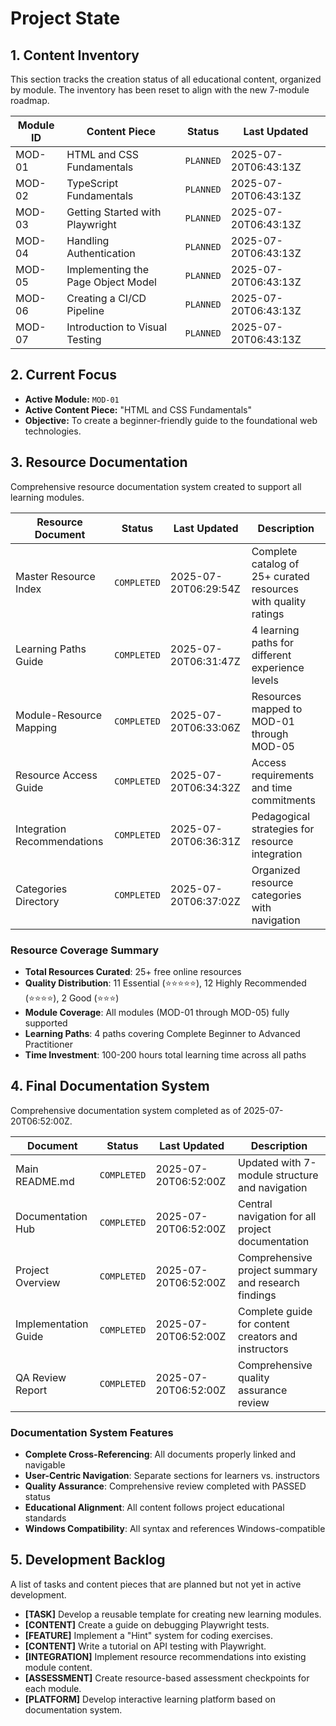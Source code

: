 # Project State

## 1. Content Inventory

This section tracks the creation status of all educational content, organized by module. The inventory has been reset to align with the new 7-module roadmap.

| Module ID | Content Piece | Status | Last Updated |
|---|---|---|---|
| MOD-01 | HTML and CSS Fundamentals | `PLANNED` | 2025-07-20T06:43:13Z |
| MOD-02 | TypeScript Fundamentals | `PLANNED` | 2025-07-20T06:43:13Z |
| MOD-03 | Getting Started with Playwright | `PLANNED` | 2025-07-20T06:43:13Z |
| MOD-04 | Handling Authentication | `PLANNED` | 2025-07-20T06:43:13Z |
| MOD-05 | Implementing the Page Object Model | `PLANNED` | 2025-07-20T06:43:13Z |
| MOD-06 | Creating a CI/CD Pipeline | `PLANNED` | 2025-07-20T06:43:13Z |
| MOD-07 | Introduction to Visual Testing | `PLANNED` | 2025-07-20T06:43:13Z |

## 2. Current Focus

- **Active Module:** `MOD-01`
- **Active Content Piece:** "HTML and CSS Fundamentals"
- **Objective:** To create a beginner-friendly guide to the foundational web technologies.

## 3. Resource Documentation

Comprehensive resource documentation system created to support all learning modules.

| Resource Document | Status | Last Updated | Description |
|---|---|---|---|
| Master Resource Index | `COMPLETED` | 2025-07-20T06:29:54Z | Complete catalog of 25+ curated resources with quality ratings |
| Learning Paths Guide | `COMPLETED` | 2025-07-20T06:31:47Z | 4 learning paths for different experience levels |
| Module-Resource Mapping | `COMPLETED` | 2025-07-20T06:33:06Z | Resources mapped to MOD-01 through MOD-05 |
| Resource Access Guide | `COMPLETED` | 2025-07-20T06:34:32Z | Access requirements and time commitments |
| Integration Recommendations | `COMPLETED` | 2025-07-20T06:36:31Z | Pedagogical strategies for resource integration |
| Categories Directory | `COMPLETED` | 2025-07-20T06:37:02Z | Organized resource categories with navigation |

### Resource Coverage Summary
- **Total Resources Curated**: 25+ free online resources
- **Quality Distribution**: 11 Essential (⭐⭐⭐⭐⭐), 12 Highly Recommended (⭐⭐⭐⭐), 2 Good (⭐⭐⭐)
- **Module Coverage**: All modules (MOD-01 through MOD-05) fully supported
- **Learning Paths**: 4 paths covering Complete Beginner to Advanced Practitioner
- **Time Investment**: 100-200 hours total learning time across all paths

## 4. Final Documentation System

Comprehensive documentation system completed as of 2025-07-20T06:52:00Z.

| Document | Status | Last Updated | Description |
|---|---|---|---|
| Main README.md | `COMPLETED` | 2025-07-20T06:52:00Z | Updated with 7-module structure and navigation |
| Documentation Hub | `COMPLETED` | 2025-07-20T06:52:00Z | Central navigation for all project documentation |
| Project Overview | `COMPLETED` | 2025-07-20T06:52:00Z | Comprehensive project summary and research findings |
| Implementation Guide | `COMPLETED` | 2025-07-20T06:52:00Z | Complete guide for content creators and instructors |
| QA Review Report | `COMPLETED` | 2025-07-20T06:52:00Z | Comprehensive quality assurance review |

### Documentation System Features
- **Complete Cross-Referencing**: All documents properly linked and navigable
- **User-Centric Navigation**: Separate sections for learners vs. instructors
- **Quality Assurance**: Comprehensive review completed with PASSED status
- **Educational Alignment**: All content follows project educational standards
- **Windows Compatibility**: All syntax and references Windows-compatible

## 5. Development Backlog

A list of tasks and content pieces that are planned but not yet in active development.

- **[TASK]** Develop a reusable template for creating new learning modules.
- **[CONTENT]** Create a guide on debugging Playwright tests.
- **[FEATURE]** Implement a "Hint" system for coding exercises.
- **[CONTENT]** Write a tutorial on API testing with Playwright.
- **[INTEGRATION]** Implement resource recommendations into existing module content.
- **[ASSESSMENT]** Create resource-based assessment checkpoints for each module.
- **[PLATFORM]** Develop interactive learning platform based on documentation system.